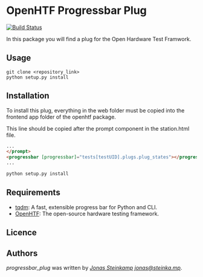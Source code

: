 # OpenHTF Progressbar Plug
[![Build Status](https://travis-ci.org/jo-nas/progressbar_plug.svg?branch=master)](https://travis-ci.org/jo-nas/progressbar_plug)


In this package you will find a plug for the Open Hardware Test Framwork.

## Usage
```
git clone <repository_link>
python setup.py install
```

## Installation
To install this plug, everything in the web folder must be copied into the frontend app folder of the openhtf package.

This line should be copied after the prompt component in the station.html file.
```html
...
</prompt>
<progressbar [progressbar]="tests[testUID].plugs.plug_states"></progressbar>
...
```

```bash
python setup.py install
```

## Requirements
- [tqdm](https://github.com/tqdm/tqdm): A fast, extensible progress bar for Python and CLI.
- [OpenHTF](https://github.com/google/openhtf): The open-source hardware testing framework.

## Licence

## Authors
*progressbar_plug* was written by *[Jonas Steinkamp](https://jonas.steinka.mp) <jonas@steinka.mp>*.
